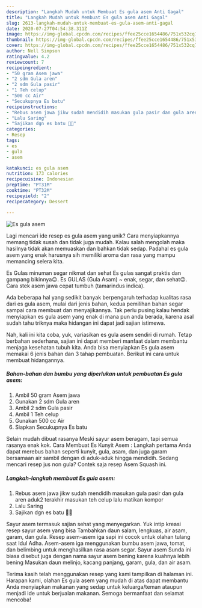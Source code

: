```yaml
---
description: "Langkah Mudah untuk Membuat Es gula asem Anti Gagal"
title: "Langkah Mudah untuk Membuat Es gula asem Anti Gagal"
slug: 2613-langkah-mudah-untuk-membuat-es-gula-asem-anti-gagal
date: 2020-07-27T04:54:38.311Z
image: https://img-global.cpcdn.com/recipes/ffee25cce1654486/751x532cq70/es-gula-asem-foto-resep-utama.jpg
thumbnail: https://img-global.cpcdn.com/recipes/ffee25cce1654486/751x532cq70/es-gula-asem-foto-resep-utama.jpg
cover: https://img-global.cpcdn.com/recipes/ffee25cce1654486/751x532cq70/es-gula-asem-foto-resep-utama.jpg
author: Nell Simpson
ratingvalue: 4.2
reviewcount: 7
recipeingredient:
- "50 gram Asem jawa"
- "2 sdm Gula aren"
- "2 sdm Gula pasir"
- "1 Teh celup"
- "500 cc Air"
- "Secukupnya Es batu"
recipeinstructions:
- "Rebus asem jawa jikw sudah mendidih masukan gula pasir dan gula aren aduk2 terakhir masukan teh celup lalu matikan kompor"
- "Lalu Saring"
- "Sajikan dgn es batu 🤤🤩"
categories:
- Resep
tags:
- es
- gula
- asem

katakunci: es gula asem 
nutrition: 173 calories
recipecuisine: Indonesian
preptime: "PT31M"
cooktime: "PT32M"
recipeyield: "2"
recipecategory: Dessert

---
```



![Es gula asem](https://img-global.cpcdn.com/recipes/ffee25cce1654486/751x532cq70/es-gula-asem-foto-resep-utama.jpg)

Lagi mencari ide resep es gula asem yang unik? Cara menyiapkannya memang tidak susah dan tidak juga mudah. Kalau salah mengolah maka hasilnya tidak akan memuaskan dan bahkan tidak sedap. Padahal es gula asem yang enak harusnya sih memiliki aroma dan rasa yang mampu memancing selera kita.

Es Gulas minuman segar nikmat dan sehat Es gulas sangat praktis dan gampang bikinnya😉. Es GULAS (Gula Asam) ~ enak, segar, dan sehat😉. Cara stek asem jawa cepat tumbuh (tamarindus indica).

Ada beberapa hal yang sedikit banyak berpengaruh terhadap kualitas rasa dari es gula asem, mulai dari jenis bahan, kedua pemilihan bahan segar sampai cara membuat dan menyajikannya. Tak perlu pusing kalau hendak menyiapkan es gula asem yang enak di mana pun anda berada, karena asal sudah tahu triknya maka hidangan ini dapat jadi sajian istimewa.


Nah, kali ini kita coba, yuk, variasikan es gula asem sendiri di rumah. Tetap berbahan sederhana, sajian ini dapat memberi manfaat dalam membantu menjaga kesehatan tubuh kita. Anda bisa menyiapkan Es gula asem memakai 6 jenis bahan dan 3 tahap pembuatan. Berikut ini cara untuk membuat hidangannya.

<!--inarticleads1-->

##### Bahan-bahan dan bumbu yang diperlukan untuk pembuatan Es gula asem:

1. Ambil 50 gram Asem jawa
1. Gunakan 2 sdm Gula aren
1. Ambil 2 sdm Gula pasir
1. Ambil 1 Teh celup
1. Gunakan 500 cc Air
1. Siapkan Secukupnya Es batu


Selain mudah dibuat rasanya Meski sayur asem beragam, tapi semua rasanya enak kok. Cara Membuat Es Kunyit Asem : Langkah pertama Anda dapat merebus bahan seperti kunyit, gula, asam, dan juga garam bersamaan air sambil dengan di aduk-aduk hingga mendidih. Sedang mencari resep jus non gula? Contek saja resep Asem Squash ini. 

<!--inarticleads2-->

##### Langkah-langkah membuat Es gula asem:

1. Rebus asem jawa jikw sudah mendidih masukan gula pasir dan gula aren aduk2 terakhir masukan teh celup lalu matikan kompor
1. Lalu Saring
1. Sajikan dgn es batu 🤤🤩


Sayur asem termasuk sajian sehat yang menyegarkan. Yuk intip kreasi resep sayur asem yang bisa Tambahkan daun salam, lengkuas, air asam, garam, dan gula. Resep asem-asem iga sapi ini cocok untuk olahan tulang saat Idul Adha. Asem-asem iga menggunakan bumbu asem jawa, tomat, dan belimbing untuk menghasilkan rasa asam segar. Sayur asem Sunda ini biasa disebut juga dengan nama sayur asem bening karena kuahnya lebih bening Masukan daun melinjo, kacang panjang, garam, gula, dan air asam. 

Terima kasih telah menggunakan resep yang kami tampilkan di halaman ini. Harapan kami, olahan Es gula asem yang mudah di atas dapat membantu Anda menyiapkan makanan yang sedap untuk keluarga/teman ataupun menjadi ide untuk berjualan makanan. Semoga bermanfaat dan selamat mencoba!
